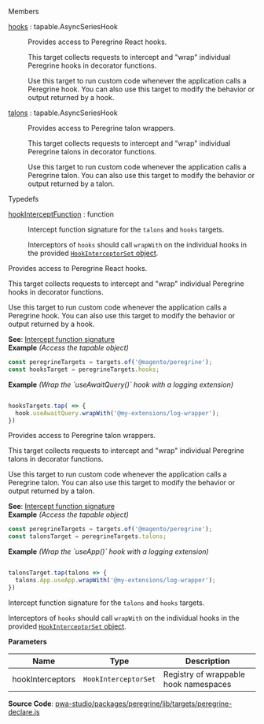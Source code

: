 
Members

<dl>
<dt><a href="#hooks">hooks</a> : <inlineCode>tapable.AsyncSeriesHook</inlineCode></dt>
<dd>

Provides access to Peregrine React hooks.

This target collects requests to intercept and "wrap" individual Peregrine
hooks in decorator functions.

Use this target to run custom code whenever the application calls a
Peregrine hook.
You can also use this target to modify the behavior or output returned by
a hook.

</dd>
<dt><a href="#talons">talons</a> : <inlineCode>tapable.AsyncSeriesHook</inlineCode></dt>
<dd>

Provides access to Peregrine talon wrappers.

This target collects requests to intercept and "wrap" individual Peregrine
talons in decorator functions.

Use this target to run custom code whenever the application calls a
Peregrine talon.
You can also use this target to modify the behavior or output returned by
a talon.

</dd>
</dl>


Typedefs

<dl>
<dt><a href="#hookInterceptFunction">hookInterceptFunction</a> : <inlineCode>function</inlineCode></dt>
<dd>

Intercept function signature for the `talons` and `hooks` targets.

Interceptors of `hooks` should call `wrapWith` on the individual hooks in
the provided [`HookInterceptorSet` object](http://pwastudio.io/peregrine/reference/targets/wrappable-talons).

</dd>
</dl>


Provides access to Peregrine React hooks.

This target collects requests to intercept and "wrap" individual Peregrine
hooks in decorator functions.

Use this target to run custom code whenever the application calls a
Peregrine hook.
You can also use this target to modify the behavior or output returned by
a hook.

**See**: [Intercept function signature](#hookInterceptFunction)  
**Example** *(Access the tapable object)*  
```js
const peregrineTargets = targets.of('@magento/peregrine');
const hooksTarget = peregrineTargets.hooks;
```
**Example** *(Wrap the &#x60;useAwaitQuery()&#x60; hook  with a logging extension)*  
```js

hooksTargets.tap( => {
  hook.useAwaitQuery.wrapWith('@my-extensions/log-wrapper');
})
```

Provides access to Peregrine talon wrappers.

This target collects requests to intercept and "wrap" individual Peregrine
talons in decorator functions.

Use this target to run custom code whenever the application calls a
Peregrine talon.
You can also use this target to modify the behavior or output returned by
a talon.

**See**: [Intercept function signature](#hookInterceptFunction)  
**Example** *(Access the tapable object)*  
```js
const peregrineTargets = targets.of('@magento/peregrine');
const talonsTarget = peregrineTargets.talons;
```
**Example** *(Wrap the &#x60;useApp()&#x60; hook  with a logging extension)*  
```js

talonsTarget.tap(talons => {
  talons.App.useApp.wrapWith('@my-extensions/log-wrapper');
})
```

Intercept function signature for the `talons` and `hooks` targets.

Interceptors of `hooks` should call `wrapWith` on the individual hooks in
the provided [`HookInterceptorSet` object](http://pwastudio.io/peregrine/reference/targets/wrappable-talons).

**Parameters**

| Name | Type | Description |
| --- | --- | --- |
| hookInterceptors | `HookInterceptorSet` | Registry of wrappable hook namespaces |



**Source Code**: [pwa-studio/packages/peregrine/lib/targets/peregrine-declare.js](https://github.com/magento/pwa-studio/blob/develop/packages/peregrine/lib/targets/peregrine-declare.js)